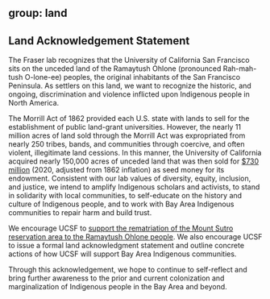 group: land
 ---

## Land Acknowledgement Statement

The Fraser lab recognizes that the University of California San Francisco sits on the unceded land of the Ramaytush Ohlone (pronounced Rah-mah-tush O-lone-ee) peoples, the original inhabitants of the San Francisco Peninsula. As settlers on this land, we want to recognize the historic, and ongoing, discrimination and violence inflicted upon Indigenous people in North America.

The Morrill Act of 1862 provided each U.S. state with lands to sell for the establishment of public land-grant universities. However, the nearly 11 million acres of land sold through the Morrill Act was expropriated from nearly 250 tribes, bands, and communities through coercive, and often violent, illegitimate land cessions. In this manner, the University of California acquired nearly 150,000 acres of unceded land that was then sold for [$730 million](https://www.landgrabu.org/universities/university-of-california) (2020, adjusted from 1862 inflation) as seed money for its endowment.
Consistent with our lab values of diversity, equity, inclusion, and justice, we intend to amplify Indigenous scholars and activists, to stand in solidarity with local communities, to self-educate on the history and culture of Indigenous people, and to work with Bay Area Indigenous communities to repair harm and build trust.

We encourage UCSF to [support the rematriation of the Mount Sutro reservation area to the Ramaytush Ohlone people](https://ucsf.co1.qualtrics.com/jfe/form/SV_8eMqf1z5oJdASiN). We also encourage UCSF to issue a formal land acknowledgment statement and outline concrete actions of how UCSF will support Bay Area Indigenous communities.

Through this acknowledgement, we hope to continue to self-reflect and bring further awareness to the prior and current colonization and marginalization of Indigenous people in the Bay Area and beyond.
